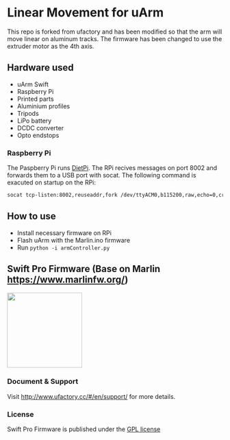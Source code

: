 # Linear Movement for uArm
This repo is forked from ufactory and has been modified so that the arm will move linear on aluminum tracks. The firmware has been changed to use the extruder motor as the 4th axis.

## Hardware used

* uArm Swift
* Raspberry Pi 
* Printed parts
* Aluminium profiles
* Tripods
* LiPo battery
* DCDC converter
* Opto endstops

### Raspberry Pi
The Paspberry Pi runs [DietPi](https://dietpi.com). The RPi recives messages on port 8002 and forwards them to a USB port with socat. The following command is exacuted on startup on the RPi:

```bash
socat tcp-listen:8002,reuseaddr,fork /dev/ttyACM0,b115200,raw,echo=0,crnl
```

## How to use
* Install necessary firmware on RPi 
* Flash uArm with the Marlin.ino firmware
* Run ```python -i armController.py```

## Swift Pro Firmware (Base on Marlin https://www.marlinfw.org/)

<img align="top" width=175 src="buildroot/share/pixmaps/logo/SwiftPro.png" />

### Document & Support

Visit http://www.ufactory.cc/#/en/support/ for more details.

### License

Swift Pro Firmware is published under the [GPL license](/LICENSE) 
